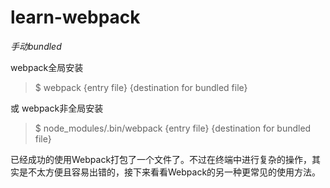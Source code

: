 # learn-webpack

*手动bundled*

webpack全局安装
> $ webpack {entry file} {destination for bundled file}

或
webpack非全局安装
> $ node_modules/.bin/webpack {entry file} {destination for bundled file}

已经成功的使用Webpack打包了一个文件了。不过在终端中进行复杂的操作，其实是不太方便且容易出错的，接下来看看Webpack的另一种更常见的使用方法。
